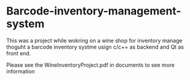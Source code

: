 # Barcode-inventory-management-system
This was a project while wokring on a wine shop for inventory manage thoguht a barcode inventory systme usign c/c++ as backend and Qt as front end.

Please see the WineInventoryProject.pdf in documents to see more information 
